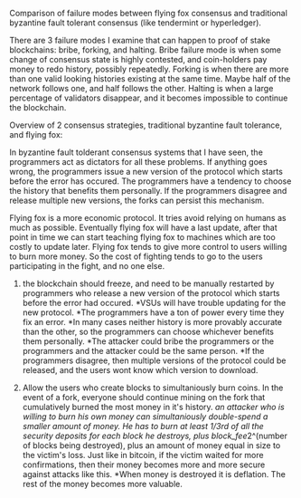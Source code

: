 Comparison of failure modes between flying fox consensus and traditional byzantine fault tolerant consensus (like tendermint or hyperledger).

There are 3 failure modes I examine that can happen to proof of stake blockchains: bribe, forking, and halting. 
Bribe failure mode is when some change of consensus state is highly contested, and coin-holders pay money to redo history, possibly repeatedly. 
Forking is when there are more than one valid looking histories existing at the same time. Maybe half of the network follows one, and half follows the other. 
Halting is when a large percentage of validators disappear, and it becomes impossible to continue the blockchain.

Overview of 2 consensus strategies, traditional byzantine fault tolerance, and flying fox:

In byzantine fault tolderant consensus systems that I have seen, the programmers act as dictators for all these problems. If anything goes wrong, the programmers issue a new version of the protocol which starts before the error has occured. The programmers have a tendency to choose the history that benefits them personally. If the programmers disagree and release multiple new versions, the forks can persist this mechanism.

Flying fox is a more economic protocol. It tries avoid relying on humans as much as possible. Eventually flying fox will have a last update, after that point in time we can start teaching flying fox to machines which are too costly to update later. Flying fox tends to give more control to users willing to burn more money. So the cost of fighting tends to go to the users participating in the fight, and no one else.

1) the blockchain should freeze, and need to be manually restarted by programmers who release a new version of the protocol which starts before the error had occured.
*VSUs will have trouble updating for the new protocol.
*The programmers have a ton of power every time they fix an error. 
*In many cases neither history is more provably accurate than the other, so the programmers can choose whichever benefits them personally. 
*The attacker could bribe the programmers or the programmers and the attacker could be the same person. 
*If the programmers disagree, then multiple versions of the protocol could be released, and the users wont know which version to download.

2) Allow the users who create blocks to simultaniously burn coins. In the event of a fork, everyone should continue mining on the fork that cumulatively burned the most money in it's history.
*an attacker who is willing to burn his own money can simultaniously double-spend a smaller amount of money. He has to burn at least 1/3rd of all the security deposits for each block he destroys, plus block_fee*2^(number of blocks being destroyed), plus an amount of money equal in size to the victim's loss. Just like in bitcoin, if the victim waited for more confirmations, then their money becomes more and more secure against attacks like this.
*When money is destroyed it is deflation. The rest of the money becomes more valuable.

